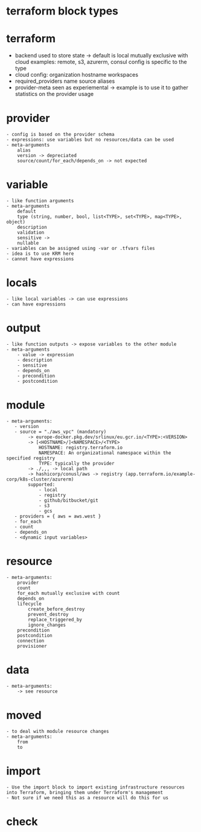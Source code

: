 # terraform block types

# terraform

- backend
    used to store state -> default is local
    mutually exclusive with cloud
    examples: remote, s3, azurerm, consul
    config is specific to the type
- cloud
    config:
        organization
        hostname
        workspaces
- required_providers
    name
    source
    aliases
- provider-meta
    seen as experiemental -> example is to use it to gather statistics on the provider usage

# provider
    - config is based on the provider schema
    - expressions: use variables but no resources/data can be used
    - meta-arguments
        alias
        version -> depreciated
        source/count/for_each/depends_on -> not expected

# variable
    - like function arguments
    - meta-arguments
        default
        type (string, number, bool, list<TYPE>, set<TYPE>, map<TYPE>, object)
        description
        validation
        sensitive -> 
        nullable
    - variables can be assigned using -var or .tfvars files
    - idea is to use KRM here
    - cannot have expressions

# locals
    - like local variables -> can use expressions
    - can have expressions

# output
    - like function outputs -> expose variables to the other module
    - meta-arguments
        - value -> expression
        - description
        - sensitive
        - depends_on
        - precondition
        - postcondition

# module
    - meta-arguments:
       - version
       - source = "./aws_vpc" (mandatory)
            -> europe-docker.pkg.dev/srlinux/eu.gcr.io/<TYPE>:<VERSION>
            -> [<HOSTNAME>/]<NAMESPACE>/<TYPE>
                HOSTNAME: registry.terraform.io
                NAMESPACE: An organizational namespace within the specified registry
                TYPE: typically the provider 
            -> ./,,, -> local path
            -> hashicorp/conusl/aws -> registry (app.terraform.io/example-corp/k8s-cluster/azurerm)
            supported:
                - local
                - registry
                - github/bitbucket/git
                - s3
                - gcs
       - providers = { aws = aws.west }
       - for_each
       - count
       - depends_on
       - <dynamic input variables>

# resource
    - meta-arguments:
        provider
        count
        for_each mutually exclusive with count
        depends_on
        lifecycle
            create_before_destroy
            prevent_destroy
            replace_triggered_by
            ignore_changes
        precondition
        postcondition
        connection
        provisioner

# data
    - meta-arguments:
        -> see resource

# moved
    - to deal with module resource changes
    - meta-arguments:
        from
        to

# import
    - Use the import block to import existing infrastructure resources into Terraform, bringing them under Terraform's management
    - Not sure if we need this as a resource will do this for us

# check



